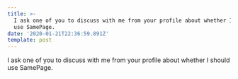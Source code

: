 ```yaml
---
title: >-
  I ask one of you to discuss with me from your profile about whether I should
  use SamePage.
date: '2020-01-21T22:36:59.891Z'
template: post
---
```

I ask one of you to discuss with me from your profile about whether I should use SamePage.
